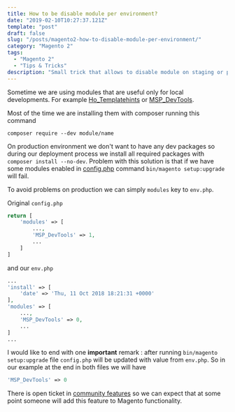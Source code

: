 ```yaml
---
title: How to be disable module per environment? 
date: "2019-02-10T10:27:37.121Z"
template: "post"
draft: false
slug: "/posts/magento2-how-to-disable-module-per-environment/"
category: "Magento 2"
tags:
  - "Magento 2"
  - "Tips & Tricks"
description: "Small trick that allows to disable module on staging or production environment."
---
```


Sometime we are using modules that are useful only for local developments. For example [Ho_Templatehints](https://github.com/ho-nl/magento2-Ho_Templatehints) or [MSP_DevTools](https://github.com/magespecialist/m2-MSP_DevTools). 

Most of the time we are installing them with composer running this command 

```composer require --dev module/name```

On production environment we don't want to have any dev packages so during our deployment process we install all required packages with ```composer install --no-dev```. Problem with this solution 
is that if we have some modules enabled in [config.php](https://devdocs.magento.com/guides/v2.3/config-guide/config/config-php.html) command ```bin/magento setup:upgrade``` will fail.

To avoid problems on production we can simply ```modules``` key to ```env.php```.

Original ```config.php```

```php
return [
    'modules' => [
        ...,
        'MSP_DevTools' => 1,
        ...
    ]
]
```

and our ```env.php```

```php
...
'install' => [
    'date' => 'Thu, 11 Oct 2018 18:21:31 +0000'
],
'modules' => [
    ...,
    'MSP_DevTools' => 0,
    ...
]
...
```

I would like to end with one **important** remark : after running ```bin/magento setup:upgrade``` file ```config.php``` will be updated with value from ```env.php```. 
So in our example at the end in both files we will have 
```php
'MSP_DevTools' => 0
```

There is open ticket in [community features](https://github.com/magento/community-features/issues/126) so we can expect that at some point someone will add this feature to Magento functionality.